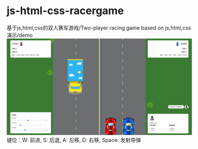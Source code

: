 # js-html-css-racergame
基于js,html,css的双人赛车游戏/Two-player racing game based on js,html,css<br>
演示/demo
![Raw GitHub Image](https://raw.githubusercontent.com/ikun9527z/js-html-css-racergame/master/DemoPictures.png)
键位：W: 前进, S: 后退, A: 左移, D: 右移, Space: 发射导弹
